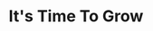 ---
title: "It's Time To Grow"
description: "Achieve your goals with more speed, ease and pleasure by partnering with a professional like Sebastian Assaf."
layout: "home"

cta_link: '#'
cta_text: Book a call

# Hero Header Section

heading1: "It's Time To Grow"
heading2: "Achieve your goals with more speed, ease and pleasure by partnering with a professional like Sebastian Assaf."
hero_alt: "Sebastian Assaf on his phone answering with clients"

#About Section
about_alt: Sebastian Assaf outside running and making the most of his health
about_heading: About Seb
about_1: Seb understands first-hand the challenge of balancing business and life.
about_2_heading: Business 
about_2_text: Seb was exposed to entrepreneurship at a young age. Growing up around his dad’s restaurant, Seb was taught early on to value honesty, trust, and the importance of good communication in business. These foundational skills helped him springboard into the business world where he continued to develop his diverse skillset in marketing and business. He is particularly skilled in all facets of online marketing. With more than a decade of experience, Seb’s mission is to share his wealth of practical marketing experience with people like you, supporting your vision for building your business and helping you design successful marketing strategies.
about_3_heading: Health
about_3_text: Life was busy and business was good, but Seb soon learned that life is more than business. After a sudden illness stopped life short, he was forced to come to terms with the importance of a balanced life. When he discovered natural wellness and experienced healing through good nutrition, essential oils and yoga, Seb knew he wanted to share his transformation with others. As well as offering marketing consultations, Seb teaches yoga and offers wellness consultations to help you attain a healthier well-balanced life.

# Marketing Section
marketing_alt: Picture of a white board used for planning marketing strategies
service1: Digital Marketing
service1_text: In business, it's easy to get so overwhelmed with operations that you lose sight of your marketing objectives. When it comes to generating new clients and sales for your business online, Sebastian's wealth of experience and knowledge in digital marketing will help you find the little hinges that open big doors, and his connection to a very valuable network of contacts will help you get that extra edge over your competition.<br><br>Book a call now to start planning and achieving your business' digital marketing goals!

# Health & Well-being Section 
health_alt: Lotus representing the flourishing of both spirit and mind
service2: Health & Well-Being
service2_text: Are you ready to take charge of your physical, mental & emotional well-being? An old zen proverb says, "You should sit in meditation for twenty minutes every day – unless you’re too busy; then you should sit for an hour."... There's no better time than the present to start meditating, moving your body, and transforming your health habits.<br><br>Book a call now to find out how you can reduce stress, increase your energy and feel better than you ever have before!

# Coaching & Consulting Seection
coaching_alt: Seb Assaf drawing on a piece of paper to track goals and objectives
service3: Coaching & Consulting
service3_text: Do you struggle with clarity, direction & accountability when it comes to your goals? None of the successful people in the world work alone. All of them have either coaches, consultants or mentors that help them break through barriers to their next milestone. By working with Sebastian, you will have a teammate dedicated to your success.<br><br> Book a call now to discover how you can work together towards getting clear on your goals and making a quantum leap forward!

# Contact Section
contact_heading: Drop me a line!
contact_subheading: Have questions or simple need to reach me? Drop me a line below and I'll follow up with you quickly.
---